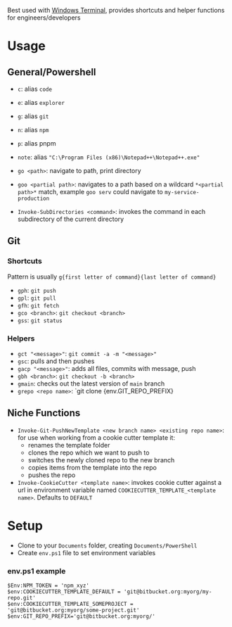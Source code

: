 Best used with [Windows Terminal](https://apps.microsoft.com/detail/9n0dx20hk701?hl=en-US&gl=US), provides shortcuts and helper functions for engineers/developers

# Usage

## General/Powershell

* `c`: alias `code`
* `e`: alias `explorer`
* `g`: alias `git`
* `n`: alias `npm`
* `p`: alias pnpm
* `note`: alias `"C:\Program Files (x86)\Notepad++\Notepad++.exe"`

* `go <path>`: navigate to path, print directory
* `goo <partial path>`: navigates to a path based on a wildcard `*<partial path>*` match, example `goo serv` could navigate to `my-service-production`
* `Invoke-SubDirectories <command>`: invokes the command in each subdirectory of the current directory

## Git

### Shortcuts

Pattern is usually `g{first letter of command}{last letter of command}`

* `gph`: `git push`
* `gpl`: `git pull`
* `gfh`: `git fetch`
* `gco <branch>`: `git checkout <branch>`
* `gss`: `git status`

### Helpers

* `gct "<message>"`: `git commit -a -m "<message>"`
* `gsc`: pulls and then pushes
* `gacp "<message>"`: adds all files, commits with message, push
* `gbh <branch>`: `git checkout -b <branch>`
* `gmain`: checks out the latest version of `main` branch
* `grepo <repo name>`: `git clone {env.GIT_REPO_PREFIX}<repo name>

## Niche Functions

* `Invoke-Git-PushNewTemplate <new branch name> <existing repo name>`: for use when working from a cookie cutter template it:
    * renames the template folder
    * clones the repo which we want to push to
    * switches the newly cloned repo to the new branch
    * copies items from the template into the repo
    * pushes the repo
* `Invoke-CookieCutter <template name>`: invokes cookie cutter against a url in environment variable named `COOKIECUTTER_TEMPLATE_<template name>`. Defaults to `DEFAULT`

# Setup

* Clone to your `Documents` folder, creating `Documents/PowerShell`
* Create `env.ps1` file to set environment variables

### env.ps1 example

```
$Env:NPM_TOKEN = 'npm_xyz'
$env:COOKIECUTTER_TEMPLATE_DEFAULT = 'git@bitbucket.org:myorg/my-repo.git'
$env:COOKIECUTTER_TEMPLATE_SOMEPROJECT = 'git@bitbucket.org:myorg/some-project.git'
$env:GIT_REPO_PREFIX='git@bitbucket.org:myorg/'
```

